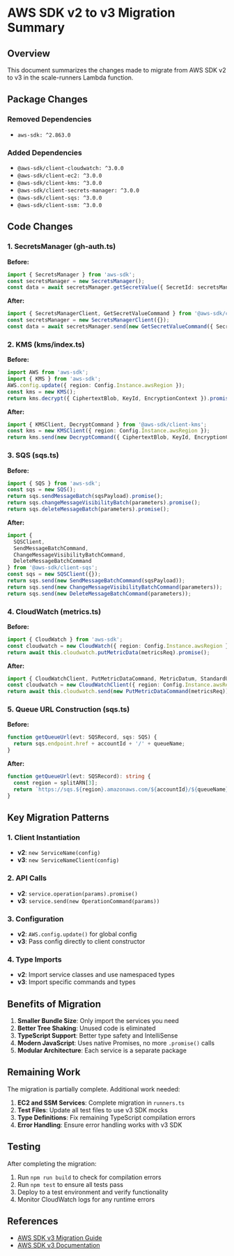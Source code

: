 # AWS SDK v2 to v3 Migration Summary

## Overview
This document summarizes the changes made to migrate from AWS SDK v2 to v3 in the scale-runners Lambda function.

## Package Changes

### Removed Dependencies
- `aws-sdk: ^2.863.0`

### Added Dependencies
- `@aws-sdk/client-cloudwatch: ^3.0.0`
- `@aws-sdk/client-ec2: ^3.0.0`
- `@aws-sdk/client-kms: ^3.0.0`
- `@aws-sdk/client-secrets-manager: ^3.0.0`
- `@aws-sdk/client-sqs: ^3.0.0`
- `@aws-sdk/client-ssm: ^3.0.0`

## Code Changes

### 1. SecretsManager (gh-auth.ts)
**Before:**
```typescript
import { SecretsManager } from 'aws-sdk';
const secretsManager = new SecretsManager();
const data = await secretsManager.getSecretValue({ SecretId: secretsManagerSecretsId }).promise();
```

**After:**
```typescript
import { SecretsManagerClient, GetSecretValueCommand } from '@aws-sdk/client-secrets-manager';
const secretsManager = new SecretsManagerClient({});
const data = await secretsManager.send(new GetSecretValueCommand({ SecretId: secretsManagerSecretsId }));
```

### 2. KMS (kms/index.ts)
**Before:**
```typescript
import AWS from 'aws-sdk';
import { KMS } from 'aws-sdk';
AWS.config.update({ region: Config.Instance.awsRegion });
const kms = new KMS();
return kms.decrypt({ CiphertextBlob, KeyId, EncryptionContext }).promise();
```

**After:**
```typescript
import { KMSClient, DecryptCommand } from '@aws-sdk/client-kms';
const kms = new KMSClient({ region: Config.Instance.awsRegion });
return kms.send(new DecryptCommand({ CiphertextBlob, KeyId, EncryptionContext }));
```

### 3. SQS (sqs.ts)
**Before:**
```typescript
import { SQS } from 'aws-sdk';
const sqs = new SQS();
return sqs.sendMessageBatch(sqsPayload).promise();
return sqs.changeMessageVisibilityBatch(parameters).promise();
return sqs.deleteMessageBatch(parameters).promise();
```

**After:**
```typescript
import { 
  SQSClient, 
  SendMessageBatchCommand, 
  ChangeMessageVisibilityBatchCommand, 
  DeleteMessageBatchCommand 
} from '@aws-sdk/client-sqs';
const sqs = new SQSClient({});
return sqs.send(new SendMessageBatchCommand(sqsPayload));
return sqs.send(new ChangeMessageVisibilityBatchCommand(parameters));
return sqs.send(new DeleteMessageBatchCommand(parameters));
```

### 4. CloudWatch (metrics.ts)
**Before:**
```typescript
import { CloudWatch } from 'aws-sdk';
const cloudwatch = new CloudWatch({ region: Config.Instance.awsRegion });
return await this.cloudwatch.putMetricData(metricsReq).promise();
```

**After:**
```typescript
import { CloudWatchClient, PutMetricDataCommand, MetricDatum, StandardUnit } from '@aws-sdk/client-cloudwatch';
const cloudwatch = new CloudWatchClient({ region: Config.Instance.awsRegion });
return await this.cloudwatch.send(new PutMetricDataCommand(metricsReq));
```

### 5. Queue URL Construction (sqs.ts)
**Before:**
```typescript
function getQueueUrl(evt: SQSRecord, sqs: SQS) {
  return sqs.endpoint.href + accountId + '/' + queueName;
}
```

**After:**
```typescript
function getQueueUrl(evt: SQSRecord): string {
  const region = splitARN[3];
  return `https://sqs.${region}.amazonaws.com/${accountId}/${queueName}`;
}
```

## Key Migration Patterns

### 1. Client Instantiation
- **v2**: `new ServiceName(config)`
- **v3**: `new ServiceNameClient(config)`

### 2. API Calls
- **v2**: `service.operation(params).promise()`
- **v3**: `service.send(new OperationCommand(params))`

### 3. Configuration
- **v2**: `AWS.config.update()` for global config
- **v3**: Pass config directly to client constructor

### 4. Type Imports
- **v2**: Import service classes and use namespaced types
- **v3**: Import specific commands and types

## Benefits of Migration

1. **Smaller Bundle Size**: Only import the services you need
2. **Better Tree Shaking**: Unused code is eliminated
3. **TypeScript Support**: Better type safety and IntelliSense
4. **Modern JavaScript**: Uses native Promises, no more `.promise()` calls
5. **Modular Architecture**: Each service is a separate package

## Remaining Work

The migration is partially complete. Additional work needed:

1. **EC2 and SSM Services**: Complete migration in `runners.ts`
2. **Test Files**: Update all test files to use v3 SDK mocks
3. **Type Definitions**: Fix remaining TypeScript compilation errors
4. **Error Handling**: Ensure error handling works with v3 SDK

## Testing

After completing the migration:
1. Run `npm run build` to check for compilation errors
2. Run `npm test` to ensure all tests pass
3. Deploy to a test environment and verify functionality
4. Monitor CloudWatch logs for any runtime errors

## References

- [AWS SDK v3 Migration Guide](https://docs.aws.amazon.com/sdk-for-javascript/v3/developer-guide/migrating-to-v3.html)
- [AWS SDK v3 Documentation](https://docs.aws.amazon.com/AWSJavaScriptSDK/v3/latest/) 